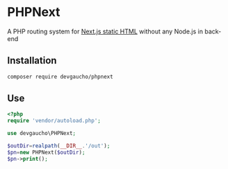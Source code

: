 # PHPNext

A PHP routing system for [Next.js static HTML](https://nextjs.org/docs/advanced-features/static-html-export) without any Node.js in back-end

## Installation

```bash
composer require devgaucho/phpnext
```

## Use

```php
<?php
require 'vendor/autoload.php';

use devgaucho\PHPNext;

$outDir=realpath(__DIR__.'/out');
$pn=new PHPNext($outDir);
$pn->print();
```

